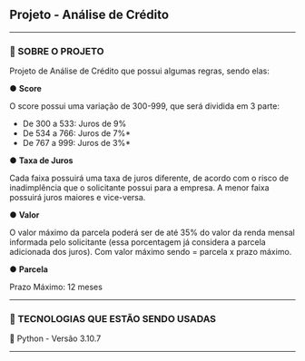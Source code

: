 ## Projeto - Análise de Crédito 

<hr>

### 📁 SOBRE O PROJETO 
Projeto de Análise de Crédito que possui algumas regras, sendo elas:

● <b> Score </b>

O score possui uma variação de 300-999, que será dividida em 3 parte:
- De 300 a 533: Juros de 9%
- De 534 a 766: Juros de 7%*
- De 767 a 999: Juros de 3%*

● <b> Taxa de Juros </b>

Cada faixa possuirá uma taxa de juros diferente, de acordo com o risco
de inadimplência que o solicitante possui para a empresa. A menor faixa
possuirá juros maiores e vice-versa.

● <b> Valor </b>

O valor máximo da parcela poderá ser de até 35% do valor da renda
mensal informada pelo solicitante (essa porcentagem já considera a
parcela adicionada dos juros). Com valor máximo sendo = parcela x
prazo máximo.

● <b> Parcela </b>

Prazo Máximo: 12 meses
<hr>

### 👾 TECNOLOGIAS QUE ESTÃO SENDO USADAS

🔹 Python - Versão 3.10.7

<hr>
